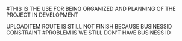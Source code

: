 #THIS IS THE USE FOR BEING ORGANIZED AND PLANNING OF THE PROJECT IN DEVELOPMENT

UPLOADITEM ROUTE IS STILL NOT FINISH BECAUSE BUSINESSID CONSTRAINT
#PROBLEM IS WE STILL DON'T HAVE BUSINESS ID
